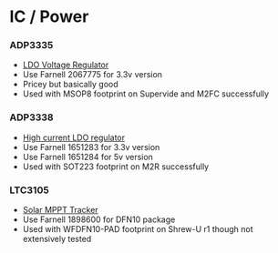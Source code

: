 # IC / Power

### ADP3335
* [LDO Voltage 
  Regulator](http://www.analog.com/en/products/power-management/linear-regulators/adp3335.html)
* Use Farnell 2067775 for 3.3v version
* Pricey but basically good
* Used with MSOP8 footprint on Supervide and M2FC successfully

### ADP3338
* [High current LDO 
  regulator](http://www.analog.com/en/products/power-management/linear-regulators/adp3338.html)
* Use Farnell 1651283 for 3.3v version
* Use Farnell 1651284 for 5v version
* Used with SOT223 footprint on M2R successfully


### LTC3105
* [Solar MPPT Tracker](http://www.linear.com/product/LTC3105)
* Use Farnell 1898600 for DFN10 package
* Used with WFDFN10-PAD footprint on Shrew-U r1 though not extensively tested
